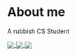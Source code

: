 <!--
**tom-choi/tom-choi** is a ✨ _special_ ✨ repository because its `README.md` (this file) appears on your GitHub profile.

Here are some ideas to get you started:

- 🔭 I’m currently working on ...
- 🌱 I’m currently learning ...
- 👯 I’m looking to collaborate on ...
- 🤔 I’m looking for help with ...
- 💬 Ask me about ...
- 📫 How to reach me: ...
- 😄 Pronouns: ...
- ⚡ Fun fact: ...
-->

# About me #

A rubbish CS Student

<a href="https://github.com/ryo-ma/github-profile-trophy">
  <img align="center" src="https://github-profile-trophy.vercel.app/?username=tom-choi&theme=jolly" />
</a>

<a href="https://github.com/anuraghazra/github-readme-stats">
  <img align="center" src="https://github-readme-stats.vercel.app/api?username=tom-choi&count_private=true&theme=jolly" />
</a>

<a href="https://github.com/anuraghazra/github-readme-stats">
  <img align="center" src="https://github-readme-stats.vercel.app/api/top-langs/?username=tom-choi&layout=compact&theme=jolly&hide=jupyter%20notebook&langs_count=8" />
</a>
